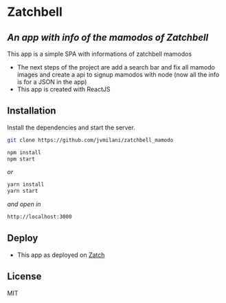 # Zatchbell
## _An app with info of the mamodos of Zatchbell_

This app is a simple SPA with informations of zatchbell mamodos

- The next steps of the project are add a search bar and fix all mamodo images and create a api to signup mamodos with node (now all the info is for a JSON in the app)
- This app is created with ReactJS

## Installation

Install the dependencies and start the server.

```sh
git clone https://github.com/jvmilani/zatchbell_mamodo
```
```sh
npm install
npm start
```
_or_
```sh
yarn install
yarn start
```
_and open in_

```sh
http://localhost:3000
```
## Deploy

- This app as deployed on [Zatch](https://zatchbell.netlify.app/)

## License

MIT


